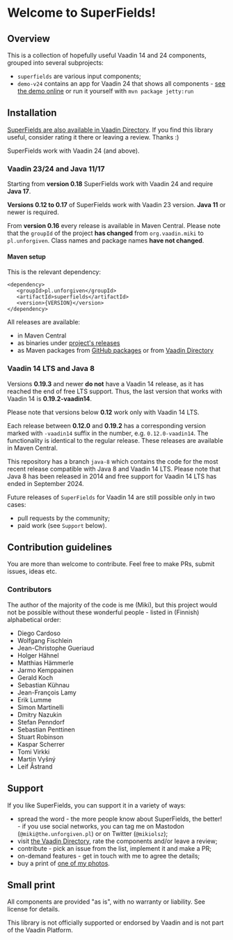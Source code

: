 # Welcome to SuperFields!

## Overview

This is a collection of hopefully useful Vaadin 14 and 24 components, grouped into several subprojects:

* `superfields` are various input components;
* `demo-v24` contains an app for Vaadin 24 that shows all
  components - [see the demo online](https://demo.unforgiven.pl/superfields/) or run it yourself with
  `mvn package jetty:run`

## Installation

[SuperFields are also available in Vaadin Directory](https://vaadin.com/directory/component/superfields). If you find
this library useful, consider rating it there or leaving a review. Thanks :)

SuperFields work with Vaadin 24 (and above).

### Vaadin 23/24 and Java 11/17

Starting from **version 0.18** SuperFields work with Vaadin 24 and require **Java 17**.

**Versions 0.12 to 0.17** of SuperFields work with Vaadin 23 version. **Java 11** or newer is required.

From **version 0.16** every release is available in Maven Central. Please note that the `groupId` of the project **has
changed** from `org.vaadin.miki` to `pl.unforgiven`. Class names and package names **have not changed**.

#### Maven setup

This is the relevant dependency:

```
<dependency>
   <groupId>pl.unforgiven</groupId>
   <artifactId>superfields</artifactId>
   <version>{VERSION}</version>
</dependency>
```

All releases are available:

* in Maven Central
* as binaries under [project's releases](https://github.com/vaadin-miki/super-fields/releases)
* as Maven packages from [GitHub packages](https://github.com/vaadin-miki/super-fields/packages/177670) or
  from [Vaadin Directory](https://vaadin.com/directory/component/superfields)

### Vaadin 14 LTS and Java 8

Versions **0.19.3** and newer **do not** have a Vaadin 14 release, as it has reached the end of free LTS support. Thus,
the last version that works with Vaadin 14 is **0.19.2-vaadin14**.

Please note that versions below **0.12** work only with Vaadin 14 LTS.

Each release between **0.12.0** and **0.19.2** has a corresponding version marked with `-vaadin14` suffix in the number,
e.g. `0.12.0-vaadin14`. The functionality is identical to the regular release. These releases are available in Maven
Central.

This repository has a branch `java-8` which contains the code for the most recent release compatible with Java 8 and
Vaadin 14 LTS. Please note that Java 8 has been released in 2014 and free support for Vaadin 14 LTS has ended in
September 2024.

Future releases of `SuperFields` for Vaadin 14 are still possible only in two cases:

* pull requests by the community;
* paid work (see `Support` below).

## Contribution guidelines

You are more than welcome to contribute. Feel free to make PRs, submit issues, ideas etc.

### Contributors

The author of the majority of the code is me (Miki), but this project would not be possible without these wonderful
people - listed in (Finnish) alphabetical order:

* Diego Cardoso
* Wolfgang Fischlein
* Jean-Christophe Gueriaud
* Holger Hähnel
* Matthias Hämmerle
* Jarmo Kemppainen
* Gerald Koch
* Sebastian Kühnau
* Jean-François Lamy
* Erik Lumme
* Simon Martinelli
* Dmitry Nazukin
* Stefan Penndorf
* Sebastian Penttinen
* Stuart Robinson
* Kaspar Scherrer
* Tomi Virkki
* Martin Vyšný
* Leif Åstrand

## Support

If you like SuperFields, you can support it in a variety of ways:

* spread the word - the more people know about SuperFields, the better! - if you use social networks, you can tag me on
  Mastodon (`@miki@the.unforgiven.pl`) or on Twitter (`@mikiolsz`);
* visit [the Vaadin Directory](https://vaadin.com/directory/component/superfields), rate the components and/or leave a
  review;
* contribute - pick an issue from the list, implement it and make a PR;
* on-demand features - get in touch with me to agree the details;
* buy a print of [one of my photos](https://www.uneven-eyes.info/page/photos-for-you).

## Small print

All components are provided "as is", with no warranty or liability. See license for details.

This library is not officially supported or endorsed by Vaadin and is not part of the Vaadin Platform.
